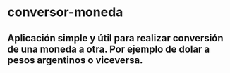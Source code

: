 # conversor-moneda

## Aplicación simple y útil para realizar conversión de una moneda a otra. Por ejemplo de dolar a pesos argentinos o viceversa.

